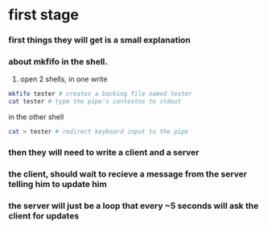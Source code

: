 # first stage

### first things they will get is a small explanation
### about mkfifo in the shell.

1. open 2 shells, in one write 
```bash
mkfifo tester # creates a backing file named tester
cat tester # type the pipe's contestns to stdout
```
in the other shell
```bash
cat > tester # redirect keyboard input to the pipe
```

### then they will need to write a client and a server
### the client, should wait to recieve a message from the server telling him to update him
### the server will just be a loop that every ~5 seconds will ask the client for updates

